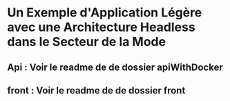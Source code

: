 <h1>Un Exemple d'Application Légère avec une Architecture Headless dans le Secteur de la Mode</h1>

<h2>Api : Voir le readme de de dossier apiWithDocker</h2>
<h2>front : Voir le readme de de dossier front</h2>